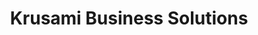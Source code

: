 ---
title: "Krusami Business Solutions"
url: /eastern-division/krusami-business-solutions/
shop: shoes
---